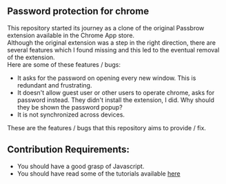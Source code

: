 ## Password protection for chrome
This repository started its journey as a clone of the original Passbrow extension available in the Chrome App store.  
Although the original extension was a step in the right direction, there are several features which I found missing and this led to the eventual removal of the extension.  
Here are some of these features / bugs:  
- It asks for the password on opening every new window. This is redundant and frustrating.  
- It doesn't allow guest user or other users to operate chrome, asks for password instead. They didn't install the extension, I did. Why should they be shown the password popup?  
- It is not synchronized across devices.  
  
These are the features / bugs that this repository aims to provide / fix.  
  
## Contribution Requirements:  
- You should have a good grasp of Javascript.  
- You should have read some of the tutorials available [here](https://developer.chrome.com/extensions/getstarted)  

